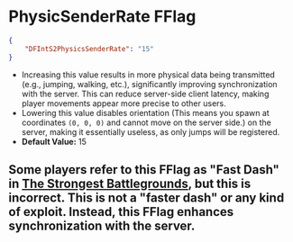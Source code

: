 # PhysicSenderRate FFlag
```json
{
    "DFIntS2PhysicsSenderRate": "15"
}
```
-  Increasing this value results in more physical data being transmitted (e.g., jumping, walking, etc.), significantly improving synchronization with the server. This can reduce server-side client latency, making player movements appear more precise to other users.  
- Lowering this value disables orientation (This means you spawn at coordinates `(0, 0, 0)` and cannot move on the server side.) on the server, making it essentially useless, as only jumps will be registered.
- **Default Value:** 15  
## Some players refer to this FFlag as "Fast Dash" in [**The Strongest Battlegrounds**](https://www.roblox.com/games/10449761463/The-Strongest-Battlegrounds), but this is incorrect. This is not a "**faster dash**" or any kind of exploit. Instead, this FFlag enhances synchronization with the server. 
